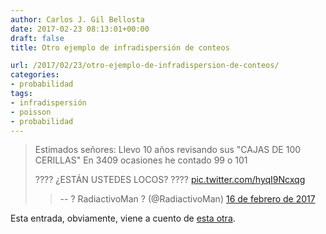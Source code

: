 ```yaml
---
author: Carlos J. Gil Bellosta
date: 2017-02-23 08:13:01+00:00
draft: false
title: Otro ejemplo de infradispersión de conteos

url: /2017/02/23/otro-ejemplo-de-infradispersion-de-conteos/
categories:
- probabilidad
tags:
- infradispersión
- poisson
- probabilidad
---
```


<blockquote>Estimados señores:
Llevo 10 años revisando sus "CAJAS DE 100 CERILLAS"
En 3409 ocasiones he contado 99 o 101

???? ¿ESTÁN USTEDES LOCOS? ???? [pic.twitter.com/hyqI9Ncxqg](https://t.co/hyqI9Ncxqg)
>
> -- ? RadiactivoMan ? (@RadiactivoMan) [16 de febrero de 2017](https://twitter.com/RadiactivoMan/status/832287769330380801)</blockquote>




Esta entrada, obviamente, viene a cuento de [esta otra](https://www.datanalytics.com/2017/02/01/infradispersion-de-conteos-buenos-ejemplos/).
